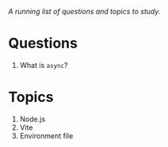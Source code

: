 *A running list of questions and topics to study.*

# Questions

1. What is `async`?

# Topics

1. Node.js
2. Vite
3. Environment file
